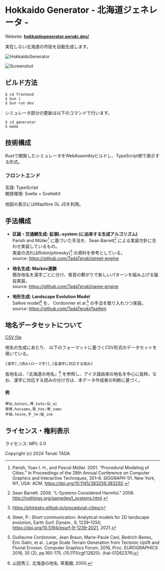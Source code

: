 # Hokkaido Generator - 北海道ジェネレータ -

Website: **[hokkaidogenerator.peruki.dev/](https://hokkaidogenerator.peruki.dev/)**

実在しない北海道の市街を自動生成します。

![HokkaidoGenerator](https://github.com/TadaTeruki/HokkaidoGenerator/assets/69315285/40685a5f-f91d-48a5-8551-54113ee9044d)

![Screenshot](https://github.com/TadaTeruki/HokkaidoGenerator/assets/69315285/a8409246-99fc-4e7d-acbe-bca2adb36e93)

## ビルド方法

```
$ cd frontend
$ bun i
$ bun run dev
```

シミュレータ部分の更新は以下のコマンドで行います。

```
$ cd generator
$ make
```

## 技術構成

Rustで開発したシミュレータをWebAssemblyビルドし、TypeScript側で表示する形式。

### フロントエンド

言語: TypeScript <br>
開発環境: Svelte + SvelteKit <br>

地図の表示にはMaplibre GL JSを利用。

## 手法構成

- **区画・交通網生成: 拡張L-system (に由来する生成アルゴリズム)**<br>
Parish and Müller[^pm] に基づいた手法を、Sean Barrett[^barrett] による実装方針に合わせ実装しているもの。<br>
実装の流れはRobin(phiresky)[^phi] の資料を参考としている。<br>
source: https://github.com/TadaTeruki/street-engine

[^pm]: Parish, Yoav I. H., and Pascal Müller. 2001. “Procedural Modeling of Cities.” In Proceedings of the 28th Annual Conference on Computer Graphics and Interactive Techniques, 301–8. SIGGRAPH ’01. New York, NY, USA: ACM. https://doi.org/10.1145/383259.383292. 

[^barrett]: Sean Barrett. 2008. “L-Systems Considered Harmful.” 2008. http://nothings.org/gamedev/l_systems.html. 

[^phi]: https://phiresky.github.io/procedural-cities/

- **地名生成: Markov連鎖**<br>
既存地名を漢字ごとに分け、発音の繋がりで新しいパターンを組み上げる独自実装。<br>
source: https://github.com/TadaTeruki/name-engine

- **地形生成: Landscape Evolution Model**<br>
Salève model[^analytical] を、 Cordonnier et al.[^large] の手法を取り入れつつ実装。<br>
source: https://github.com/TadaTeruki/fastlem

[^analytical]: Steer, P.: Short communication: Analytical models for 2D landscape evolution, Earth Surf. Dynam., 9, 1239–1250, https://doi.org/10.5194/esurf-9-1239-2021, 2021.

[^large]: Guillaume Cordonnier, Jean Braun, Marie-Paule Cani, Bedrich Benes, Eric Galin, et al.. Large Scale Terrain Generation from Tectonic Uplift and Fluvial Erosion. Computer Graphics Forum, 2016, Proc. EUROGRAPHICS 2016, 35 (2), pp.165-175. ⟨10.1111/cgf.12820⟩. ⟨hal-01262376⟩

## 地名データセットについて

[CSV file](https://github.com/TadaTeruki/HokkaidoGenerator/blob/main/dogen-frontend/static/dataset/placenames.csv)

地名の生成にあたり、
以下のフォーマットに基づくCSV形式のデータセットを用いている。

```
[漢字],[読み(ローマ字)],[各漢字に対応する読み]
```

各地名は、『北海道の地名』[^1] を参照し、アイヌ語由来の地名を中心に抜粋。なお、漢字に対応する読みの分け方は、本データ作成者の判断に基づく。

#### 例

```
琴似,kotoni,琴_koto:似_ni
発寒,hassamu,発_has:寒_samu
手稲,teine,手_te:稲_ine
```

[^1]: 山田秀三. 北海道の地名. 草風館, 2000.

## ライセンス・権利表示

ライセンス: MPL-2.0

Copyright (c) 2024 Teruki TADA
